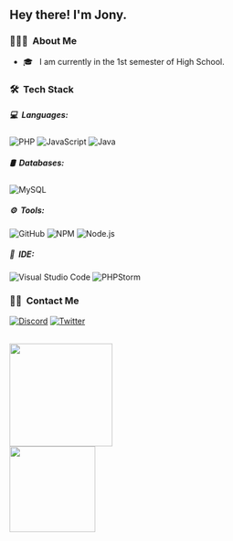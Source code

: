 <h2> Hey there! I'm Jony. </h2>

<h3> 👨🏻‍💻 &nbsp;About Me </h3>

- 🎓 &nbsp; I am currently in the 1st semester of High School.



<h3> 🛠 &nbsp;Tech Stack</h3>
<h5> 💻 &nbsp;Languages: </h5>

  ![PHP](https://img.shields.io/badge/PHP-777BB4?style=for-the-badge&logo=php&logoColor=white)
  ![JavaScript](https://img.shields.io/badge/JavaScript-323330?style=for-the-badge&logo=javascript&logoColor=F7DF1E)
  ![Java](https://img.shields.io/badge/-Java-fff?&style=for-the-badge&logo=Java&logoColor=007396)

<h5> 🛢 &nbsp;Databases: </h5>

  ![MySQL](https://img.shields.io/badge/MySQL-00758F?style=for-the-badge&logo=mysql&logoColor=white)

<h5> ⚙️ &nbsp;Tools: </h5>

  ![GitHub](https://img.shields.io/badge/GitHub-100000?style=for-the-badge&logo=github&logoColor=white)
  ![NPM](https://img.shields.io/badge/NPM-white?style=for-the-badge&logo=npm&logoColor=white)
  ![Node.js](https://img.shields.io/badge/Node.js-43853D?style=for-the-badge&logo=node.js&logoColor=white)

<h5> 🔧 &nbsp;IDE: </h5>

  ![Visual Studio Code](https://img.shields.io/badge/visual%20studio%20code-333333?style=for-the-badge&logo=visual-studio-code&logoColor=007ACC)
  ![PHPStorm](https://img.shields.io/badge/PHPStorm-D06EF7?style=for-the-badge&logo=phpstorm&logoColor=black)

<h3> 🤝🏻 &nbsp;Contact Me </h3>

<a href="https://discord.com/users/767547306870308907" target="_blank"><img alt="Discord" src="https://img.shields.io/badge/Discord-7289DA?style=for-the-badge&logo=discord&logoColor=white"></a>
<a href="https://twitter.com/JonatanSeguraVi" target="_blank"><img alt="Twitter" src="https://img.shields.io/badge/Twitter-1DA1F2?style=for-the-badge&logo=twitter&logoColor=white"></a>

<br/>

<a href="https://github.com/JonyGamesYT9">
  <img height="180em" src="https://github-readme-stats.vercel.app/api?username=JonyGamesYT9&show_icons=true&count_private=true"/>
  <br/>
  <img height="150em" src="https://github-readme-stats.vercel.app/api/top-langs/?username=JonyGamesYT9&layout=compact"/>
  <br/>
</a>
